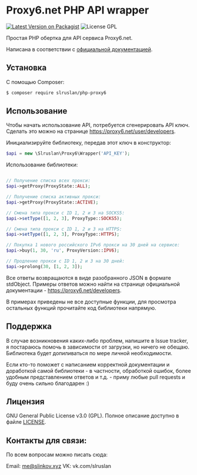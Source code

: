 # Proxy6.net PHP API wrapper

[![Latest Version on Packagist](https://img.shields.io/packagist/v/slruslan/php-proxy6.svg?style=flat-square)](https://packagist.org/packages/slruslan/php-proxy6)
![License GPL](http://img.shields.io/badge/license-GPL-blue.svg?style=flat-square)

Простая PHP обертка для API сервиса Proxy6.net.

Написана в соответствии с [официальной документацией](https://proxy6.net/developers).

## Установка

С помощью Composer: 

``` bash
$ composer require slruslan/php-proxy6
```

## Использование

Чтобы начать использование API, потребуется сгенерировать API ключ.
Сделать это можно на странице https://proxy6.net/user/developers.

Инициализируйте библиотеку, передав этот ключ в конструктор: 
```php
$api = new \Slruslan\Proxy6\Wrapper('API_KEY');
```
Использование библиотеки:
```php

// Получение списка всех прокси:
$api->getProxy(ProxyState::ALL);

// Получение списка активных прокси:
$api->getProxy(ProxyState::ACTIVE);

// Смена типа прокси с ID 1, 2 и 3 на SOCKS5:
$api->setType([1, 2, 3], ProxyType::SOCKS5);

// Смена типа прокси с ID 1, 2 и 3 на HTTPS:
$api->setType([1, 2, 3], ProxyType::HTTPS);

// Покупка 1 нового российского IPv6 прокси на 30 дней на сервисе:
$api->buy(1, 30, 'ru', ProxyVersion::IPV6);

// Продление прокси с ID 1, 2 и 3 на 30 дней:
$api->prolong(30, [1, 2, 3]);
```

Все ответы возвращаются в виде разобранного JSON в формате stdObject.
Примеры ответов можно найти на странице официальной документации - https://proxy6.net/developers.

В примерах приведены не все доступные функции, для просмотра остальных функций прочитайте код библиотеки напрямую.

## Поддержка

В случае возникновения каких-либо проблем, напишите в Issue tracker, я постараюсь помочь в зависимости от загрузки, но ничего не обещаю. Библиотека будет допиливаться по мере личной необходимости. 

Если кто-то поможет с написанием корректной документации и доработкой самой библиотеки - в частности, обработкой ошибок, более удобным представлением ответов и т.д. - приму любые pull requests и буду очень сильно благодарен :)

## Лицензия

GNU General Public License v3.0 (GPL). Полное описание доступно в файле [LICENSE](LICENSE).

## Контакты для связи:

По всем вопросам можно писать сюда:

Email: me@slinkov.xyz
VK: vk.com/slruslan 

